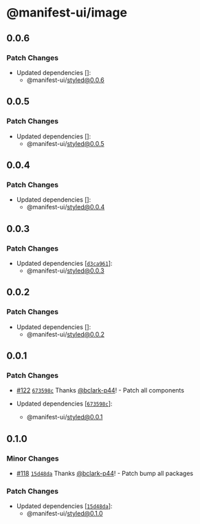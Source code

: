 # @manifest-ui/image

## 0.0.6

### Patch Changes

- Updated dependencies []:
  - @manifest-ui/styled@0.0.6

## 0.0.5

### Patch Changes

- Updated dependencies []:
  - @manifest-ui/styled@0.0.5

## 0.0.4

### Patch Changes

- Updated dependencies []:
  - @manifest-ui/styled@0.0.4

## 0.0.3

### Patch Changes

- Updated dependencies [[`d3ca961`](https://github.com/project44/manifest-ui/commit/d3ca961f66d0d696b332ea688d98fac2fdf025e5)]:
  - @manifest-ui/styled@0.0.3

## 0.0.2

### Patch Changes

- Updated dependencies []:
  - @manifest-ui/styled@0.0.2

## 0.0.1

### Patch Changes

- [#122](https://github.com/project44/manifest-ui/pull/122) [`673598c`](https://github.com/project44/manifest-ui/commit/673598c6ae79e667f2933a8adaf9fd763998e464) Thanks [@bclark-p44](https://github.com/bclark-p44)! - Patch all components

- Updated dependencies [[`673598c`](https://github.com/project44/manifest-ui/commit/673598c6ae79e667f2933a8adaf9fd763998e464)]:
  - @manifest-ui/styled@0.0.1

## 0.1.0

### Minor Changes

- [#118](https://github.com/project44/manifest-ui/pull/118) [`15d48da`](https://github.com/project44/manifest-ui/commit/15d48da5d9a80ff1c1cca8e34d831e799d397d3c) Thanks [@bclark-p44](https://github.com/bclark-p44)! - Patch bump all packages

### Patch Changes

- Updated dependencies [[`15d48da`](https://github.com/project44/manifest-ui/commit/15d48da5d9a80ff1c1cca8e34d831e799d397d3c)]:
  - @manifest-ui/styled@0.1.0
